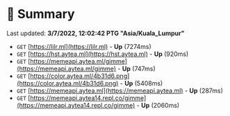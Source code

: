 # 📖 Summary
Last updated: **3/7/2022, 12:02:42 PTG "Asia/Kuala_Lumpur"**

- `GET` [https://lilr.ml](https://lilr.ml) - **Up** (7274ms)
- `GET` [https://hst.aytea.ml](https://hst.aytea.ml) - **Up** (920ms)
- `GET` [https://memeapi.aytea.ml/gimme](https://memeapi.aytea.ml/gimme) - **Up** (747ms)
- `GET` [https://color.aytea.ml/4b31d6.png](https://color.aytea.ml/4b31d6.png) - **Up** (5408ms)
- `GET` [https://memeapi.aytea.ml](https://memeapi.aytea.ml) - **Up** (287ms)
- `GET` [https://memeapi.aytea14.repl.co/gimme](https://memeapi.aytea14.repl.co/gimme) - **Up** (2060ms)
